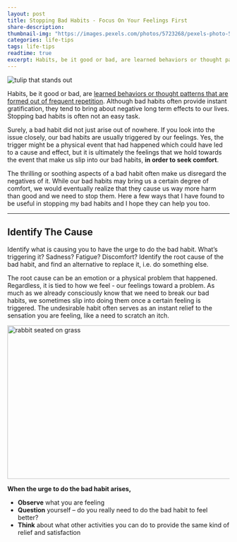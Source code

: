 ```yaml
---
layout: post
title: Stopping Bad Habits - Focus On Your Feelings First
share-description: 
thumbnail-img: "https://images.pexels.com/photos/5723268/pexels-photo-5723268.jpeg?auto=compress&cs=tinysrgb&w=1260&h=750&dpr=2"
categories: life-tips
tags: life-tips
readtime: true
excerpt: Habits, be it good or bad, are learned behaviors or thought patterns that are formed out of frequent repetition. Although bad habits often provide instant gratification, they tend to bring about negative long term effects to our lives. Stopping bad habits is often not an easy task.
---
```


![tulip that stands out](https://images.pexels.com/photos/5723268/pexels-photo-5723268.jpeg?auto=compress&cs=tinysrgb&w=1260&h=750&dpr=2)

Habits, be it good or bad, are [learned behaviors or thought patterns that are formed out of frequent repetition](https://www.mindtools.com/aqscx1c/breaking-bad-habits). Although bad habits often provide instant gratification, they tend to bring about negative long term effects to our lives. Stopping bad habits is often not an easy task.

Surely, a bad habit did not just arise out of nowhere. If you look into the issue closely, our bad habits are usually triggered by our feelings. Yes, the trigger might be a physical event that had happened which could have led to a cause and effect, but it is ultimately the feelings that we hold towards the event that make us slip into our bad habits, **in order to seek comfort**.

The thrilling or soothing aspects of a bad habit often make us disregard the negatives of it. While our bad habits may bring us a certain degree of comfort, we would eventually realize that they cause us way more harm than good and we need to stop them. Here a few ways that I have found to be useful in stopping my bad habits and I hope they can help you too.

---

## Identify The Cause

Identify what is causing you to have the urge to do the bad habit. What’s triggering it? Sadness? Fatigue? Discomfort? Identify the root cause of the bad habit, and find an alternative to replace it, i.e. do something else.

The root cause can be an emotion or a physical problem that happened. Regardless, it is tied to how we feel - our feelings toward a problem. As much as we already consciously know that we need to break our bad habits, we sometimes slip into doing them once a certain feeling is triggered. The undesirable habit often serves as an instant relief to the sensation you are feeling, like a need to scratch an itch.

<img src="https://images.pexels.com/photos/104373/pexels-photo-104373.jpeg?auto=compress&cs=tinysrgb&w=1260&h=750&dpr=1" alt="rabbit seated on grass" style="width:533px; height:348px; display: block; margin: 0 auto;">

**When the urge to do the bad habit arises,**
- **Observe** what you are feeling  
- **Question** yourself – do you really need to do the bad habit to feel better?  
- **Think** about what other activities you can do to provide the same kind of relief and satisfaction



